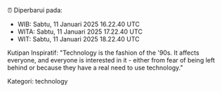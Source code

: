 ⏰ Diperbarui pada:
- WIB: Sabtu, 11 Januari 2025 16.22.40 UTC
- WITA: Sabtu, 11 Januari 2025 17.22.40 UTC
- WIT: Sabtu, 11 Januari 2025 18.22.40 UTC

Kutipan Inspiratif:
"Technology is the fashion of the '90s. It affects everyone, and everyone is interested in it - either from fear of being left behind or because they have a real need to use technology."


Kategori: technology

